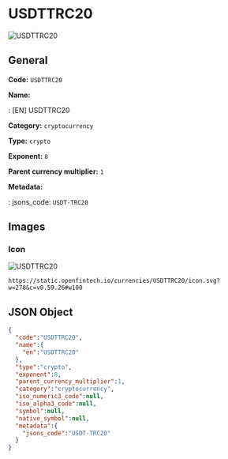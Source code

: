 
# USDTTRC20 
![USDTTRC20](https://static.openfintech.io/currencies/USDTTRC20/icon.svg?w=278&c=v0.59.26#w100)  

## General 
 
**Code:** `USDTTRC20` 
 
**Name:** 
 
:	[EN] USDTTRC20 
 
**Category:** `cryptocurrency` 
 
**Type:** `crypto` 
 
**Exponent:** `8` 
 
**Parent currency multiplier:** `1` 
 
**Metadata:** 
 
:	jsons_code: `USDT-TRC20` 
 

## Images 

### Icon 
 
![USDTTRC20](https://static.openfintech.io/currencies/USDTTRC20/icon.svg?w=278&c=v0.59.26#w100)  

```
https://static.openfintech.io/currencies/USDTTRC20/icon.svg?w=278&c=v0.59.26#w100
```  

## JSON Object 

```json
{
  "code":"USDTTRC20",
  "name":{
    "en":"USDTTRC20"
  },
  "type":"crypto",
  "exponent":8,
  "parent_currency_multiplier":1,
  "category":"cryptocurrency",
  "iso_numeric3_code":null,
  "iso_alpha3_code":null,
  "symbol":null,
  "native_symbol":null,
  "metadata":{
    "jsons_code":"USDT-TRC20"
  }
}
```  
